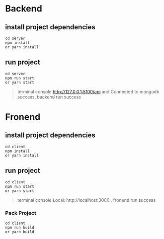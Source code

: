 # Backend
## install project dependencies
```
cd server
npm install 
or yarn install
```
## run project
```
cd server
npm run start
or yarn start
```
> terminal console http://127.0.0.1:5100/api and Connected to mongodb success, backend run success


# Fronend
## install project dependencies
```
cd client
npm install
or yarn install
```

## run project
```
cd client
npm run start
or yarn start
```
> terminal console Local:  http://localhost:3000 , fronend run success
### Pack Project
```
cd client
npm run build
or yarn build
```
